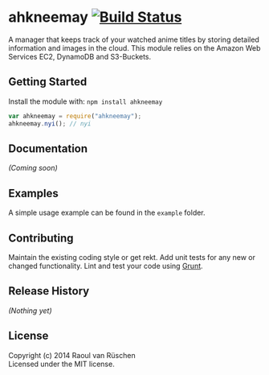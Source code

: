 # ahkneemay [![Build Status](https://travis-ci.org/raoul-van-rueschen-14-fhb/ahkneemay.svg)](http://travis-ci.org/raoul-van-rueschen-14-fhb/ahkneemay)

A manager that keeps track of your watched anime titles by storing detailed information and images in the cloud. This module relies on the Amazon Web Services EC2, DynamoDB and S3-Buckets.

## Getting Started
Install the module with: `npm install ahkneemay`

```javascript
var ahkneemay = require("ahkneemay");
ahkneemay.nyi(); // nyi
```

## Documentation
_(Coming soon)_

## Examples
A simple usage example can be found in the `example` folder.

## Contributing
Maintain the existing coding style or get rekt. Add unit tests for any new or changed functionality. Lint and test your code using [Grunt](http://gruntjs.com/).

## Release History
_(Nothing yet)_

## License
Copyright (c) 2014 Raoul van Rüschen  
Licensed under the MIT license.
